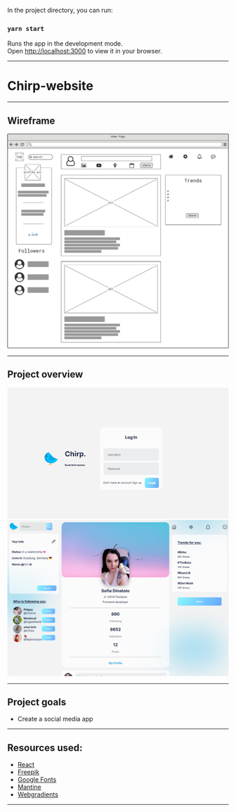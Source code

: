 


In the project directory, you can run:

### `yarn start`

Runs the app in the development mode.\
Open [http://localhost:3000](http://localhost:3000) to view it in your browser.

---
# Chirp-website

---

## Wireframe

![](./Home%20page%20Wireframe.png)

---

## Project overview

![](./logIn.jpg)
![](./ProfilePage.png)


---

## Project goals

- Create a social media app

---

## Resources used:


- [React](https://facebook.github.io/react/)
- [Freepik](https://www.freepik.com/)
- [Google Fonts](https://www.fonts.google.com/)
- [Mantine](https://mantine.dev/core/modal/)
- [Webgradients](https://webgradients.com/)

---
